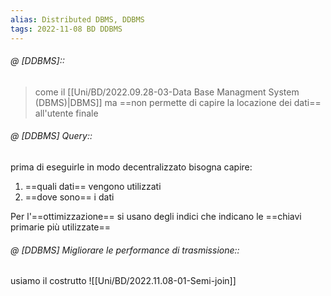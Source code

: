 ```yaml
---
alias: Distributed DBMS, DDBMS
tags: 2022-11-08 BD DDBMS
---
```


###### @ [DDBMS]::
> come il [[Uni/BD/2022.09.28-03-Data Base Managment System (DBMS)|DBMS]] ma ==non permette di capire la locazione dei dati== all'utente finale
<!--ID: 1670236970937-->


###### @ [DDBMS] Query::
prima di eseguirle in modo decentralizzato bisogna capire:
1. ==quali dati== vengono utilizzati
2. ==dove sono== i dati

Per l'==ottimizzazione== si usano degli indici che indicano le ==chiavi primarie più utilizzate==
<!--ID: 1670236970941-->


###### @ [DDBMS] Migliorare le performance di trasmissione::
usiamo il costrutto ![[Uni/BD/2022.11.08-01-Semi-join]]
<!--ID: 1670236970946-->
